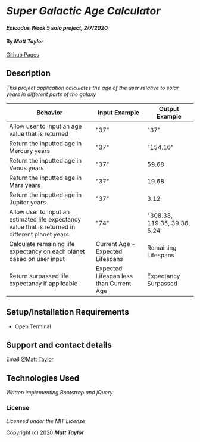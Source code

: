 # _Super Galactic Age Calculator_

#### _Epicodus Week 5 solo project, 2/7/2020_

#### By _Matt Taylor_

[Github Pages](https://mtaylorpdx.github.io/age-calc)

## Description

_This project application calculates the age of the user relative to solar years in different parts of the galaxy_

| Behavior | Input Example | Output Example |
|----|----|-----|
| Allow user to input an age value that is returned | "37" | "37" | |
| Return the inputted age in Mercury years |  "37" | "154.16" |
| Return the inputted age in Venus years | "37" | 59.68 |
| Return the inputted age in Mars years | "37" | 19.68 |
| Return the inputted age in Jupiter years  | "37" | 3.12 |
| Allow user to input an estimated life expectancy value that is returned in different planet years | "74" | "308.33, 119.35, 39.36, 6.24 |
| Calculate remaining life expectancy on each planet based on user input | Current Age - Expected Lifespans | Remaining Lifespans |
| Return surpassed life expectancy if applicable | Expected Lifespan less than Current Age | Expectancy Surpassed |

## Setup/Installation Requirements

* Open Terminal
<!-- * Enter ``$ git clone https://github.com/mtaylorpdx/age-calc`
* Open the project folder
* Open index.html
* Select pizza size
* Select pizza toppings
* Click 'Submit' -->

## Support and contact details

Email [@Matt Taylor](mailto:me@email.com)

## Technologies Used

_Written implementing Bootstrap and jQuery_

### License

*Licensed under the MIT License*

Copyright (c) 2020 **_Matt Taylor_**